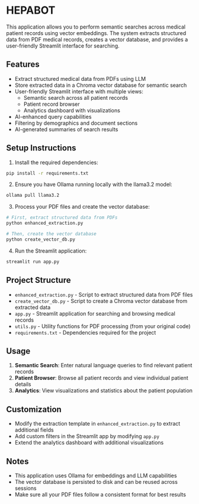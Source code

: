 # HEPABOT
This application allows you to perform semantic searches across medical patient records using vector embeddings. The system extracts structured data from PDF medical records, creates a vector database, and provides a user-friendly Streamlit interface for searching.

## Features

- Extract structured medical data from PDFs using LLM
- Store extracted data in a Chroma vector database for semantic search
- User-friendly Streamlit interface with multiple views:
  - Semantic search across all patient records
  - Patient record browser
  - Analytics dashboard with visualizations
- AI-enhanced query capabilities
- Filtering by demographics and document sections
- AI-generated summaries of search results

## Setup Instructions

1. Install the required dependencies:

```bash
pip install -r requirements.txt
```

2. Ensure you have Ollama running locally with the llama3.2 model:

```bash
ollama pull llama3.2
```

3. Process your PDF files and create the vector database:

```bash
# First, extract structured data from PDFs
python enhanced_extraction.py

# Then, create the vector database
python create_vector_db.py
```

4. Run the Streamlit application:

```bash
streamlit run app.py
```

## Project Structure

- `enhanced_extraction.py` - Script to extract structured data from PDF files
- `create_vector_db.py` - Script to create a Chroma vector database from extracted data
- `app.py` - Streamlit application for searching and browsing medical records
- `utils.py` - Utility functions for PDF processing (from your original code)
- `requirements.txt` - Dependencies required for the project

## Usage

1. **Semantic Search**: Enter natural language queries to find relevant patient records
2. **Patient Browser**: Browse all patient records and view individual patient details
3. **Analytics**: View visualizations and statistics about the patient population

## Customization

- Modify the extraction template in `enhanced_extraction.py` to extract additional fields
- Add custom filters in the Streamlit app by modifying `app.py`
- Extend the analytics dashboard with additional visualizations

## Notes

- This application uses Ollama for embeddings and LLM capabilities
- The vector database is persisted to disk and can be reused across sessions
- Make sure all your PDF files follow a consistent format for best results
